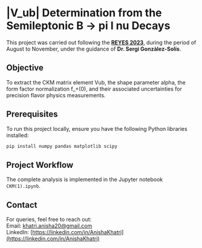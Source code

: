 # |V_ub| Determination from the Semileptonic B -> pi l nu Decays

This project was carried out following the [**REYES 2023**](https://physics.berkeley.edu/visiting-students/reyes-remote-experience-young-engineers-and-scientists), during the period of August to November, under the guidance of **Dr. Sergi Gonzàlez-Solís**.

## Objective

To extract the CKM matrix element Vub, the shape parameter alpha, the form factor normalization  f_+(0), and their associated uncertainties for precision flavor physics measurements.

## Prerequisites

To run this project locally, ensure you have the following Python libraries installed:

```bash
pip install numpy pandas matplotlib scipy 
```

## Project Workflow

The complete analysis is implemented in the Jupyter notebook `CKM(1).ipynb`. 

## Contact

For queries, feel free to reach out: <br>
Email: [khatri.anisha20@gmail.com](mailto:khatri.anisha20@gmail.com) <br>
LinkedIn: [https://linkedin.com/in/AnishaKhatri](https://linkedin.com/in/AnishaKhatri)

